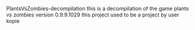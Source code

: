 PlantsVsZombies-decompilation
this is a decompilation of the game plants vs zombies version 0.9.9.1029 this project used to be a project by user kopie
